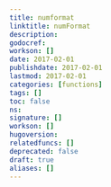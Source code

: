 ```yaml
---
title: numformat
linktitle: numFormat
description:
godocref:
workson: []
date: 2017-02-01
publishdate: 2017-02-01
lastmod: 2017-02-01
categories: [functions]
tags: []
toc: false
ns:
signature: []
workson: []
hugoversion:
relatedfuncs: []
deprecated: false
draft: true
aliases: []
---
```


